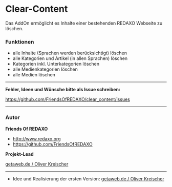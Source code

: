# Clear-Content 

Das AddOn ermöglicht es Inhalte einer bestehenden REDAXO Webseite zu löschen.

### Funktionen 
- alle Inhalte (Sprachen werden berücksichtigt) löschen
- alle Kategorien und Artikel (in allen Sprachen) löschen
- Kategorien inkl. Unterkategorien löschen
- alle Medienkategorien löschen
- alle Medien löschen


---

**Fehler, Ideen und Wünsche bitte als Issue schreiben:** 

https://github.com/FriendsOfREDAXO/clear_content/issues

---

### Autor

**Friends Of REDAXO**

* http://www.redaxo.org
* https://github.com/FriendsOfREDAXO

**Projekt-Lead**

[getaweb.de / Oliver Kreischer](https://getaweb.de)




---

* Idee und Realisierung der ersten Version: [getaweb.de / Oliver Kreischer](http://getaweb.de)
